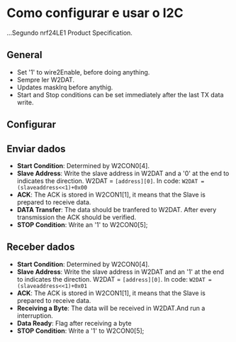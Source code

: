 # Como configurar e usar o I2C
...Segundo nrf24LE1 Product Specification.

## General

* Set '1' to wire2Enable, before doing anything.
* Sempre ler W2DAT.
* Updates maskIrq before anythig.
* Start and Stop conditions can be set immediately after the last TX data write.
## Configurar



## Enviar dados

* **Start Condition**: Determined by W2CON0[4].
* **Slave Address**: Write the slave address in W2DAT and a '0' at the end to indicates the direction.
W2DAT = `[address][0]`. In code: `W2DAT = (slaveaddress<<1)+0x00`
* **ACK**: The ACK is stored in W2CON1[1], it means that the Slave is prepared to receive data.
* **DATA Transfer**: The data should be tranfered to W2DAT. After every transmission the ACK should be verified.
* **STOP Condition**: Write an '1' to W2CON0[5];


## Receber dados

* **Start Condition**: Determined by W2CON0[4].
* **Slave Address**: Write the slave address in W2DAT and an '1' at the end to indicates the direction.
W2DAT = `[address][0]`. In code: `W2DAT = (slaveaddress<<1)+0x01`
* **ACK**: The ACK is stored in W2CON1[1], it means that the Slave is prepared to receive data.
* **Receiving a Byte**: The data will be received in W2DAT.And run a interruption.
* **Data Ready**: Flag after receiving a byte
* **STOP Condition**: Write a '1' to W2CON0[5];
